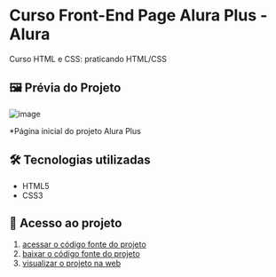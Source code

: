 # Curso Front-End Page Alura Plus - Alura

Curso HTML e CSS: praticando HTML/CSS

## 🖼 Prévia do Projeto

![image](https://github.com/user-attachments/assets/b059ce9c-f8f9-42e1-8898-91a690cb4fc4)

*Página inicial do projeto Alura Plus

## 🛠 Tecnologias utilizadas

- HTML5
- CSS3

## 📁 Acesso ao projeto

1. [acessar o código fonte do projeto](https://github.com/viniciusalmeidaalves/curso-front-end-page-alura-plus)
2. [baixar o código fonte do projeto](https://github.com/viniciusalmeidaalves/curso-front-end-page-portfolio/archive/refs/heads/main.zip)
3. [visualizar o projeto na web](https://curso-front-end-page-portfolio.vercel.app/)
